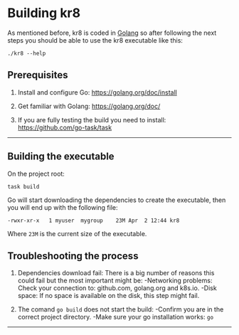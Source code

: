 # Building kr8

As mentioned before, kr8 is coded in [Golang](https://golang.org/) so after following the next steps you should be able to use the kr8 executable like this:

`./kr8 --help`

## Prerequisites

1. Install and configure Go: https://golang.org/doc/install

2. Get familiar with Golang: https://golang.org/doc/

3. If you are fully testing the build you need to install: https://github.com/go-task/task

----

## Building the executable

On the project root:

`task build`

Go will start downloading the dependencies to create the executable, then you will end up with the following file:

`-rwxr-xr-x   1 myuser  mygroup    23M Apr  2 12:44 kr8`

Where `23M` is the current size of the executable.

## Troubleshooting the process

1. Dependencies download fail:
   There is a big number of reasons this could fail but the most important might be:
   -Networking problems: Check your connection to: github.com, golang.org and k8s.io.
   -Disk space: If no space is available on the disk, this step might fail.

2. The comand `go build` does not start the build:
   -Confirm you are in the correct project directory.
   -Make sure your go installation works: `go`

----
